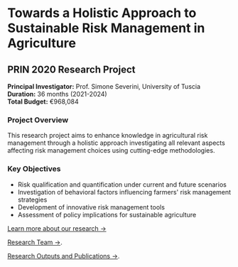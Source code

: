 # Towards a Holistic Approach to Sustainable Risk Management in Agriculture

## PRIN 2020 Research Project

**Principal Investigator:** Prof. Simone Severini, University of Tuscia  
**Duration:** 36 months (2021-2024)  
**Total Budget:** €968,084  

### Project Overview

This research project aims to enhance knowledge in agricultural risk management through a holistic approach investigating all relevant aspects affecting risk management choices using cutting-edge methodologies.

### Key Objectives

- Risk qualification and quantification under current and future scenarios
- Investigation of behavioral factors influencing farmers' risk management strategies
- Development of innovative risk management tools
- Assessment of policy implications for sustainable agriculture

[Learn more about our research →](research/work-packages.md)

[Research Team →](about/team.md).

[Research Outputs and Publications →](research/publications.md).
